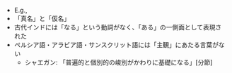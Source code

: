 
- E.g.,
- 「真名」と「仮名」
- 古代インドには「なる」という動詞がなく、「ある」の一側面として表現された
- ペルシア語・アラビア語・サンスクリット語には「主観」にあたる言葉がない
  - シャエガン: 「普遍的と個別的の峻別がかわりに基礎になる」[分節]